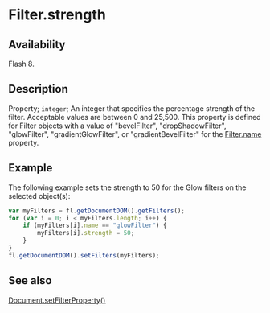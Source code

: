 # Filter.strength

## Availability

Flash 8.

## Description

Property; `integer`; An integer that specifies the percentage strength of the filter. Acceptable values are between 0 and 25,500. This property is defined for Filter objects with a value of "bevelFilter", "dropShadowFilter", "glowFilter", "gradientGlowFilter", or "gradientBevelFilter" for the [Filter.name](../Filter_object/Filter13.md) property.

## Example

The following example sets the strength to 50 for the Glow filters on the selected object(s):

```javascript
var myFilters = fl.getDocumentDOM().getFilters();
for (var i = 0; i < myFilters.length; i++) {
    if (myFilters[i].name == "glowFilter") {
        myFilters[i].strength = 50;
    }
}
fl.getDocumentDOM().setFilters(myFilters);
```

## See also

[Document.setFilterProperty()](../Document_object/Document520.md)
